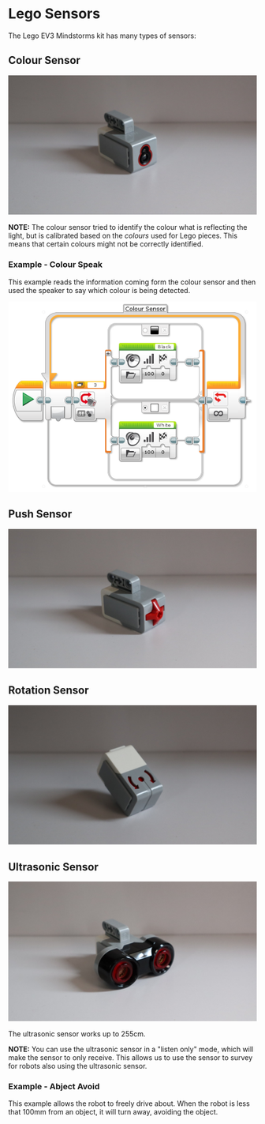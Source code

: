 # Lego Sensors

The Lego EV3 Mindstorms kit has many types of sensors:

## Colour Sensor
![alt text](https://raw.githubusercontent.com/brent-shaw/ev3-01-beginner/master/resources/hardware_images/sensorColour1.jpg "Colour Sensor")

**NOTE:** The colour sensor tried to identify the colour what is reflecting the light, but is calibrated based on the *colours* used for Lego pieces. This means that certain colours might not be correctly identified.

### Example - Colour Speak

This example reads the information coming form the colour sensor and then used the speaker to say which colour is being detected.

![alt text](https://raw.githubusercontent.com/brent-shaw/ev3-01-beginner/master/resources/program_images/colourSpeak.PNG)

## Push Sensor
![alt text](https://raw.githubusercontent.com/brent-shaw/ev3-01-beginner/master/resources/hardware_images/sensorPush1.jpg "Push Sensor")

## Rotation Sensor
![alt text](https://raw.githubusercontent.com/brent-shaw/ev3-01-beginner/master/resources/hardware_images/sensorRotation1.jpg "Rotation Sensor")

## Ultrasonic Sensor
![alt text](https://raw.githubusercontent.com/brent-shaw/ev3-01-beginner/master/resources/hardware_images/sensorUltrasonic1.jpg "Ultrasonic Sensor")

The ultrasonic sensor works up to 255cm.

**NOTE:** You can use the ultrasonic sensor in a "listen only" mode, which will make the sensor to only receive. This allows us to use the sensor to survey for robots also using the ultrasonic sensor.

### Example - Abject Avoid

This example allows the robot to freely drive about. When the robot is less that 100mm from an object, it will turn away, avoiding the object.